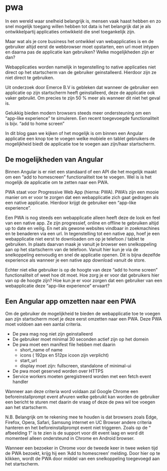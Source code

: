 # pwa
In een wereld waar snelheid belangrijk is, mensen vaak haast hebben en zo snel mogelijk toegang willen hebben tot data is het belangrijk dat je als ontwikkelpartij applicaties ontwikkeld die snel toegankelijk zijn.

Maar wat als je core business het ontwikkel van webapplicaties is en de gebruiker altijd eerst de webbrowser moet opstarten, een url moet intypen en daarna pas de applicatie kan gebruiken? Welke mogelijkheden zijn er dan?

Webapplicaties worden namelijk in tegenstelling to native applicaties niet direct op het startscherm van de gebruiker geinstalleerd. Hierdoor zijn ze niet direct te gebruiken.

Uit onderzoek door Emerce B.V is gebleken dat wanneer de gebruiker een applicatie op zijn startscherm heeft geinstalleerd, deze de applicatie ook vaker gebruikt. Om precies te zijn 50 % meer als wanneer dit niet het geval is.

Gelukkig bieden modern browsers steeds meer ondersteuning om een “app-like experience” te simuleren. Een recent toegevoegde functionaliteit is bijv. “add to home screen”

In dit blog gaan we kijken of het mogelijk is om binnen een Angular applicatie een knop toe te voegen welke mobiele en tablet gebruikers de mogelijkheid biedt de applicatie toe te voegen aan zijn/haar startscherm.

## De mogelijkheden van Angular

Binnen Angular is er niet een standaard of een API die het mogelijk maakt om een “add to homescreen” functionaliteit toe te voegen. Wel is is het mogelijk de applicatie om te zetten naar een PWA.

PWA staat voor Progressive Web App (hierna: PWA). PWA’s zijn een mooie manier om er voor te zorgen dat een webapplicatie zich gaat gedragen als een native applicatie. Hierdoor krijgt de gebruiker een “app-like experience”.

Een PWA is nog steeds een webapplicatie alleen heeft deze de look en feel van een native app. Ze zijn progressief, online en offline te gebruiken altijd up to date en veilig. En net als gewone websites vindbaar in zoekmachines en te benaderen via een url.
In tegenstelling tot een native app, hoef je een webapplicatie niet eerst te downloaden om op je telefoon / tablet te gebruiken. In plaats daarvan maak je vanuit je browser een snelkoppeling aan op het startscherm van de telefoon. Vanuit hier kun je via de snelkoppeling eenvoudig en snel de applicatie openen. Dit is bijna dezelfde experience als wanneer je een native app download vanuit de store.

Echter niet elke gebruiker is op de hoogte van deze “add to home screen” functionaliteit of weet hoe dit moet. Hoe zorg je er voor dat gebruikers hier van op de hoogte zijn? Hoe kun je er voor zorgen dat een gebruiker van een webapplicatie deze “app-like experience” ervaart?

## Een Angular app omzetten naar een PWA

Om de gebruiker de mogelijkheid te bieden de webapplicatie toe te voegen aan zijn startscherm moet je deze eerst omzetten naar een PWA. Deze PWA moet voldoen aan een aantal criteria.

- De pwa mag nog niet zijn geinstalleerd
- De gebruiker moet minimal 30 seconden actief zijn op het domein
- De pwa moet een manifest file hebben met daarin
    - short_name of name
    - icons ( 192px en 512px icoon zijn verplicht)
    - start_url
    - display moet zijn: fullscreen, standalone of minimal-ui
- De pwa moet geserved worden over HTTPS
- Service workers moeten geregistreerd worden met een fetch event handler


Wanneer aan deze criteria word voldaan zal Google Chrome een beforeinstallprompt event afvuren welke gebruikt kan worden de gebruiker een bericht te sturen met daarin de vraag of deze de pwa wil toe voegen aan het startscherm.

N.B. Belangrijk om te rekening mee te houden is dat browsers zoals Edge, Firefox, Opera, Safari, Samsung internet en UC Browser andere criteria hanteren en het beforeinstallprompt event niet triggeren. Zoals op de “ afbeelding 1” is te zien is de support voor dit event laag en word dit momenteel alleen ondersteund in Chrome en Android browser.

Wanneer een bezoeker in Chrome voor de tweede keer in twee weken tijd de PWA bezoekt, krijg hij een ‘Add to homescreen’ melding. Door hier op te klikken, wordt de PWA door middel van een snelkoppeling toegevoegd aan het startscherm.